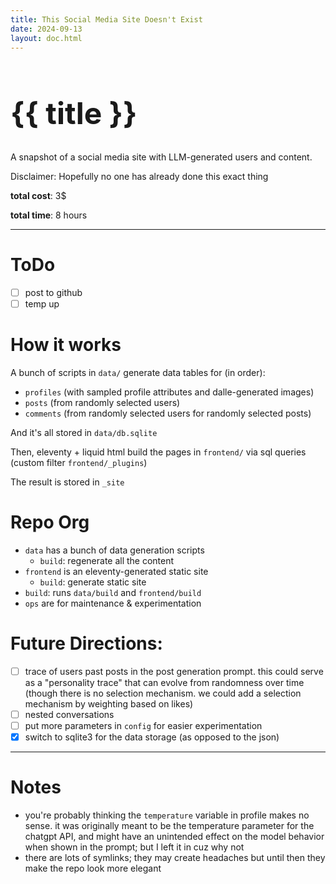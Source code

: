 ```yaml
---
title: This Social Media Site Doesn't Exist
date: 2024-09-13
layout: doc.html 
---
```


<h1 style='font-size: 3rem;'>{{ title }}</h1>

A snapshot of a social media site with LLM-generated users and content.

Disclaimer: Hopefully no one has already done this exact thing

**total cost**: 3$

**total time**: 8 hours

---

# ToDo

- [ ] post to github
- [ ] temp up

# How it works

A bunch of scripts in `data/` generate data tables for (in order):

- `profiles` (with sampled profile attributes and dalle-generated images)
- `posts` (from randomly selected users)
- `comments` (from randomly selected users for randomly selected posts)

And it's all stored in `data/db.sqlite`

Then, eleventy + liquid html build the pages in `frontend/` via sql queries (custom filter `frontend/_plugins`)

The result is stored in `_site`

# Repo Org

- `data` has a bunch of data generation scripts
    - `build`: regenerate all the content
- `frontend` is an eleventy-generated static site
    - `build`: generate static site
- `build`: runs `data/build` and `frontend/build`
- `ops` are for maintenance & experimentation

# Future Directions:
- [ ] trace of users past posts in the post generation prompt. this could serve as a "personality trace" that can evolve from randomness over time (though there is no selection mechanism. we could add a selection mechanism by weighting based on likes)
- [ ] nested conversations
- [ ] put more parameters in `config` for easier experimentation
- [x] switch to sqlite3 for the data storage (as opposed to the json)

---

# Notes

- you're probably thinking the `temperature` variable in profile makes no sense. it was originally meant to be the temperature parameter for the chatgpt API, and might have an unintended effect on the model behavior when shown in the prompt; but I left it in cuz why not
- there are lots of symlinks; they may create headaches but until then they make the repo look more elegant